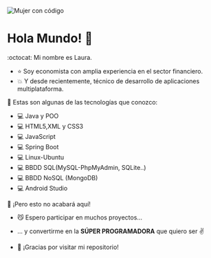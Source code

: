 ![Mujer con código](http://diarioretailsudamericabusiness.com/py/wp-content/uploads/2018/03/lenguajes-de-programacion-para-principantes-842x474.jpg)


# Hola Mundo! :wave: 
:octocat: Mi nombre es Laura.
* :star: Soy economista con amplia experiencia en el sector financiero.
* :boom: Y desde recientemente, técnico de desarrollo de aplicaciones multiplataforma. 

:pushpin: Estas son algunas de las tecnologías que conozco:
  * :computer: Java y POO
  * :computer: HTML5,XML y CSS3
  * :computer: JavaScript
  * :computer: Spring Boot
  * :computer: Linux-Ubuntu
  * :computer: BBDD SQL(MySQL-PhpMyAdmin, SQLite..)
  * :computer: BBDD NoSQL (MongoDB)
  * :computer: Android Studio

:muscle: ¡Pero esto no acabará aquí!
* :smirk_cat: Espero participar en muchos proyectos...
* ... y convertirme en la **SÚPER PROGRAMADORA** que quiero ser :v:
  
* :green_heart: ¡Gracias por visitar mi repositorio!
